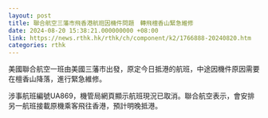 ```yaml
---
layout: post
title: 聯合航空三藩市飛香港航班因機件問題　轉飛檀香山緊急維修
date: 2024-08-20 15:38:21.000000000 +08:00
link: https://news.rthk.hk/rthk/ch/component/k2/1766888-20240820.htm
categories: rthk
---
```


美國聯合航空一班由美國三藩市出發，原定今日抵港的航班，中途因機件原因需要在檀香山降落，進行緊急維修。

涉事航班編號UA869，機管局網頁顯示航班現況已取消。聯合航空表示，會安排另一航班接載原機乘客飛往香港，預計明晚抵港。

